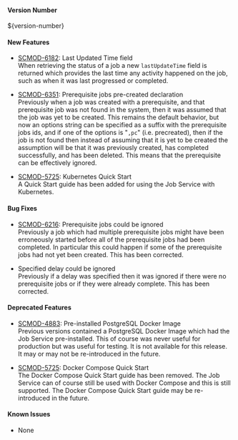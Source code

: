 #### Version Number
${version-number}

#### New Features
- [SCMOD-6182](https://portal.digitalsafe.net/browse/SCMOD-6182): Last Updated Time field  
	When retrieving the status of a job a new `lastUpdateTime` field is returned which provides the last time any activity happened on the job, such as when it was last progressed or completed.

- [SCMOD-6351](https://portal.digitalsafe.net/browse/SCMOD-6351): Prerequisite jobs pre-created declaration  
	Previously when a job was created with a prerequisite, and that prerequisite job was not found in the system, then it was assumed that the job was yet to be created.  This remains the default behavior, but now an options string can be specified as a suffix with the prerequisite jobs ids, and if one of the options is "`,pc`" (i.e. precreated), then if the job is not found then instead of assuming that it is yet to be created the assumption will be that it was previously created, has completed successfully, and has been deleted. This means that the prerequisite can be effectively ignored.

- [SCMOD-5725](https://portal.digitalsafe.net/browse/SCMOD-5725): Kubernetes Quick Start  
	A Quick Start guide has been added for using the Job Service with Kubernetes.

#### Bug Fixes

- [SCMOD-6216](https://portal.digitalsafe.net/browse/SCMOD-6216): Prerequisite jobs could be ignored  
	Previously a job which had multiple prerequisite jobs might have been erroneously started before all of the prerequisite jobs had been completed.  In particular this could happen if some of the prerequisite jobs had not yet been created.  This has been corrected.

- Specified delay could be ignored  
	Previously if a delay was specified then it was ignored if there were no prerequisite jobs or if they were already complete.  This has been corrected.

#### Deprecated Features
- [SCMOD-4883](https://portal.digitalsafe.net/browse/SCMOD-4883): Pre-installed PostgreSQL Docker Image  
	Previous versions contained a PostgreSQL Docker Image which had the Job Service pre-installed.  This of course was never useful for production but was useful for testing.  It is not available for this release.  It may or may not be re-introduced in the future.

- [SCMOD-5725](https://portal.digitalsafe.net/browse/SCMOD-5725): Docker Compose Quick Start  
	The Docker Compose Quick Start guide has been removed.  The Job Service can of course still be used with Docker Compose and this is still supported.  The Docker Compose Quick Start guide may be re-introduced in the future.

#### Known Issues
- None
